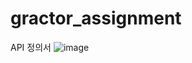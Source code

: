 # gractor_assignment

API 정의서
![image](https://user-images.githubusercontent.com/86117661/227777656-5eced82a-cc32-4563-879b-366627c23645.png)


